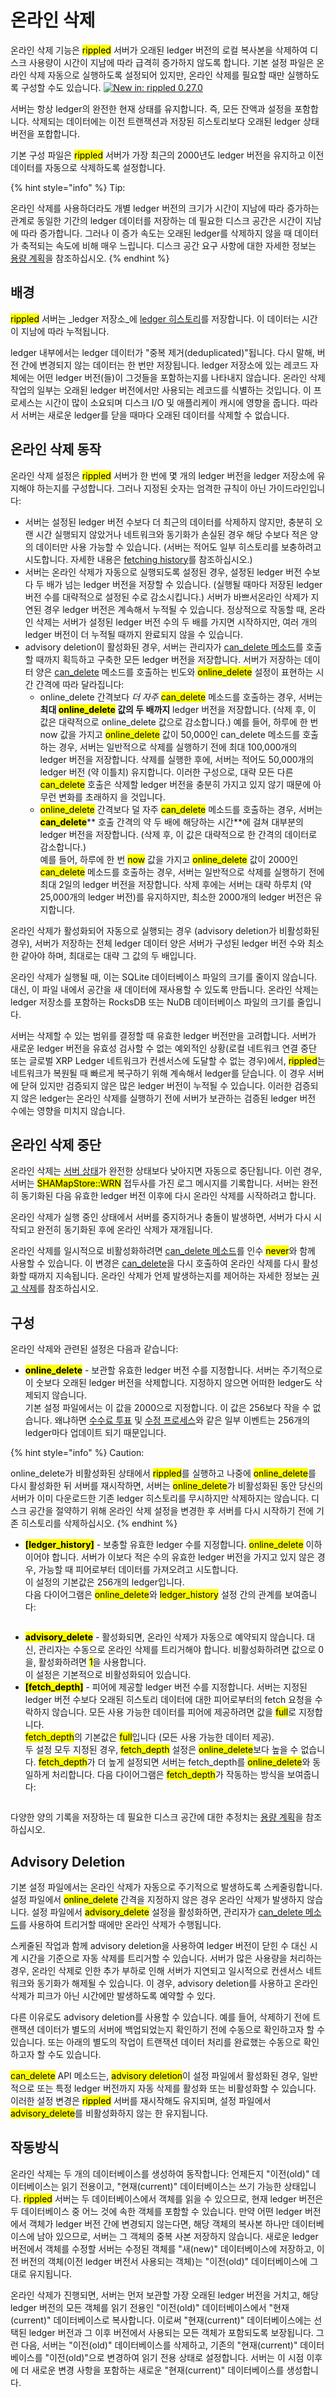 # 온라인 삭제

온라인 삭제 기능은 <mark style="background-color:yellow;">rippled</mark> 서버가 오래된 ledger 버전의 로컬 복사본을 삭제하여 디스크 사용량이 시간이 지남에 따라 급격히 증가하지 않도록 합니다. 기본 설정 파일은 온라인 삭제 자동으로 실행하도록 설정되어 있지만, 온라인 삭제를 필요할 때만 실행하도록 구성할 수도 있습니다. [![New in: rippled 0.27.0](https://img.shields.io/badge/New%20in-rippled%200.27.0-blue.svg)](https://github.com/ripple/rippled/releases/tag/0.27.0)

서버는 항상 ledger의 완전한 현재 상태를 유지합니다. 즉, 모든 잔액과 설정을 포함합니다. 삭제되는 데이터에는 이전 트랜잭션과 저장된 히스토리보다 오래된 ledger 상태 버전을 포합합니다.

기본 구성 파일은 <mark style="background-color:yellow;">rippled</mark> 서버가 가장 최근의 2000년도 ledger 버전을 유지하고 이전 데이터를 자동으로 삭제하도록 설정합니다.

{% hint style="info" %}
Tip:

온라인 삭제를 사용하더라도 개별 ledger 버전의 크기가 시간이 지남에 따라 증가하는 관계로 동일한 기간의 ledger 데이터를 저장하는 데 필요한 디스크 공간은 시간이 지남에 따라 증가합니다. 그러나 이 증가 속도는 오래된 ledger를 삭제하지 않을 때 데이터가 축적되는 속도에 비해 매우 느립니다. 디스크 공간 요구 사항에 대한 자세한 정보는 [용량 계획](../../../tutorials/rippled/rippled/undefined-4.md)을 참조하십시오.
{% endhint %}

## 배경&#x20;

<mark style="background-color:yellow;">rippled</mark> 서버는 _ledger 저장소_에 [ledger 히스토리](./)를 저장합니다. 이 데이터는 시간이 지남에 따라 누적됩니다.

ledger  내부에서는 ledger 데이터가 "중복 제거(deduplicated)"됩니다. 다시 말해, 버전 간에 변경되지 않는 데이터는 한 번만 저장됩니다. ledger 저장소에 있는 레코드 자체에는 어떤 ledger 버전(들)이  그것들을 포함하는지를 나타내지 않습니다. 온라인 삭제 작업의 일부는 오래된 ledger 버전에서만 사용되는 레코드를 식별하는 것입니다. 이 프로세스는 시간이 많이 소요되며 디스크 I/O 및 애플리케이 캐시에 영향을 줍니다. 따라서 서버는 새로운 ledger를 닫을 때마다 오래된 데이터를 삭제할 수 없습니다.

## 온라인 삭제 동작&#x20;

온라인 삭제 설정은 <mark style="background-color:yellow;">rippled</mark> 서버가 한 번에 몇 개의 ledger 버전을 ledger 저장소에 유지해야 하는지를 구성합니다. 그러나 지정된 숫자는 엄격한 규칙이 아닌 가이드라인입니다:

* 서버는 설정된 ledger 버전 수보다 더 최근의 데이터를 삭제하지 않지만, 충분히 오랜 시간 실행되지 않았거나 네트워크와 동기화가 손실된 경우 해당 수보다 적은 양의 데이터만 사용 가능할 수 있습니다. (서버는 적어도 일부 히스토리를 보충하려고 시도합니다. 자세한 내용은 [fetching history](./)를 참조하십시오.)&#x20;
* 서버는 온라인 삭제가 자동으로 실행되도록 설정된 경우, 설정된 ledger 버전 수보다 두 배가 넘는 ledger 버전을 저장할 수 있습니다. (실행될 때마다 저장된 ledger 버전 수를 대략적으로 설정된 수로 감소시킵니다.) 서버가 바쁘서온라인 삭제가 지연된 경우 ledger 버전은 계속해서 누적될 수 있습니다. 정상적으로 작동할 때, 온라인 삭제는 서버가 설정된 ledger 버전 수의 두 배를 가지면 시작하지만, 여러 개의 ledger 버전이 더 누적될 때까지 완료되지 않을 수 있습니다.&#x20;
* advisory deletion이 활성화된 경우, 서버는 관리자가 [can\_delete 메소드](../../../references/http-websocket-apis/api-2/undefined-1/can\_delete.md)를 호출할 때까지 획득하고 구축한 모든 ledger 버전을 저장합니다. 서버가 저장하는 데이터 양은 [can\_delete](../../../references/http-websocket-apis/api-2/undefined-1/can\_delete.md) 메소드를 호출하는 빈도와 <mark style="background-color:yellow;">online\_delete</mark> 설정이 표현하는 시간 간격에 따라 달라집니다:
  * online\_delete 간격보다 _더 자주_ <mark style="background-color:yellow;">can\_delete</mark> 메소드를 호출하는 경우, 서버는 **최대 **<mark style="background-color:yellow;">**online\_delete**</mark>** 값의 두 배까지** ledger 버전을 저장합니다. (삭제 후, 이 값은 대략적으로 online\_delete 값으로 감소합니다.) 예를 들어, 하루에 한 번 now 값을 가지고 <mark style="background-color:yellow;">online\_delete</mark> 값이 50,000인 can\_delete 메소드를 호출하는 경우, 서버는 일반적으로 삭제를 실행하기 전에 최대 100,000개의 ledger 버전을 저장합니다. 삭제를 실행한 후에, 서버는 적어도 50,000개의 ledger 버전 (약 이틀치) 유지합니다. 이러한 구성으로, 대략 모든 다른 <mark style="background-color:yellow;">can\_delete</mark> 호출은 삭제할 ledger 버전을 충분히 가지고 있지 않기 때문에 아무런 변화를 초래하지 을 것입니다.
  * <mark style="background-color:yellow;">online\_delete</mark> 간격보다 덜 자주 <mark style="background-color:yellow;">can\_delete</mark> 메소드를 호출하는 경우, 서버는 <mark style="background-color:yellow;">**can\_delete**</mark>** 호출 간격의 약 두 배에 해당하는 시간**에 걸쳐 대부분의 ledger 버전을 저장합니다. (삭제 후, 이 값은 대략적으로 한 간격의 데이터로 감소합니다.)\
    예를 들어, 하루에 한 번 <mark style="background-color:yellow;">now</mark> 값을 가지고 <mark style="background-color:yellow;">online\_delete</mark> 값이 2000인 <mark style="background-color:yellow;">can\_delete</mark> 메소드를 호출하는 경우, 서버는 일반적으로 삭제를 실행하기 전에 최대 2일의 ledger 버전을 저장합니다. 삭제 후에는 서버는 대략 하루치 (약 25,000개의 ledger 버전)를 유지하지만, 최소한 2000개의 ledger 버전은 유지합니다.

온라인 삭제가 활성화되어 자동으로 실행되는 경우 (advisory deletion가 비활성화된 경우), 서버가 저장하는 전체 ledger 데이터 양은 서버가 구성된 ledger 버전 수와 최소한 같아야 하며, 최대로는 대략 그 값의 두 배입니다.

온라인 삭제가 실행될 때, 이는 SQLite 데이터베이스 파일의 크기를 줄이지 않습니다. 대신, 이 파일 내에서 공간을 새 데이터에 재사용할 수 있도록 만듭니다. 온라인 삭제는 ledger 저장소를 포함하는 RocksDB 또는 NuDB 데이터베이스 파일의 크기를 줄입니다.

서버는 삭제할 수 있는 범위를 결정할 때 유효한 ledger 버전만을 고려합니다. 서버가 새로운 ledger 버전을 유효성 검사할 수 없는 예외적인 상황(로컬 네트워크 연결 중단 또는 글로벌 XRP Ledger 네트워크가 컨센서스에 도달할 수 없는 경우)에서, <mark style="background-color:yellow;">rippled</mark>는 네트워크가 복원될 때 빠르게 복구하기 위해 계속해서 ledger를 닫습니다. 이 경우 서버에 닫혀 있지만 검증되지 않은 많은 ledger 버전이 누적될 수 있습니다. 이러한 검증되지 않은 ledger는 온라인 삭제를 실행하기 전에 서버가 보관하는 검증된 ledger 버전 수에는 영향을 미치지 않습니다.

## 온라인 삭제 중단

온라인 삭제는 [서버 상태](../../../references/http-websocket-apis/api/rippled.md)가 완전한 상태보다 낮아지면 자동으로 중단됩니다. 이런 경우, 서버는 <mark style="background-color:yellow;">SHAMapStore::WRN</mark> 접두사를 가진 로그 메시지를 기록합니다. 서버는 완전히 동기화된 다음 유효한  ledger 버전 이후에 다시 온라인 삭제를 시작하려고 합니다.

온라인 삭제가 실행 중인 상태에서 서버를 중지하거나 충돌이 발생하면, 서버가 다시 시작되고 완전히 동기화된 후에 온라인 삭제가 재개됩니다.

온라인 삭제를 일시적으로 비활성화하려면 [can\_delete 메소드](../../../references/http-websocket-apis/api-2/undefined-1/can\_delete.md)를 인수 <mark style="background-color:yellow;">never</mark>와 함께 사용할 수 있습니다. 이 변경은 [can\_delete](../../../references/http-websocket-apis/api-2/undefined-1/can\_delete.md)을 다시 호출하여 온라인 삭제를 다시 활성화할 때까지 지속됩니다. 온라인 삭제가 언제 발생하는지를 제어하는 자세한 정보는 [권고 삭제](../../../tutorials/rippled/rippled-1/undefined-3.md)를 참조하십시오.

## 구성&#x20;

온라인 삭제와 관련된 설정은 다음과 같습니다:

* <mark style="background-color:yellow;">**online\_delete**</mark> - 보관할 유효한 ledger 버전 수를 지정합니다. 서버는 주기적으로 이 숫보다 오래된 ledger 버전을 삭제합니다. 지정하지 않으면 어떠한 ledger도 삭제되지 않습니다.\
  기본 설정 파일에서는 이 값을 2000으로 지정합니다. 이 값은 256보다 작을 수 없습니다. 왜냐하면 [수수료 투표](../../undefined-4/undefined-7.md) 및 [수정 프로세스](../undefined-2/)와 같은 일부 이벤트는 256개의 ledger마다 업데이트 되기 때문입니다.

{% hint style="info" %}
Caution:

online\_delete가 비활성화된 상태에서 <mark style="background-color:yellow;">rippled</mark>를 실행하고 나중에 <mark style="background-color:yellow;">online\_delete</mark>를 다시 활성화한 뒤 서버를 재시작하면, 서버는 <mark style="background-color:yellow;">online\_delete</mark>가 비활성화된 동안 당신의 서버가 이미 다운로드한 기존 ledger 히스토리를 무시하지만 삭제하지는 않습니다. 디스크 공간을 절약하기 위해 온라인 삭제 설정을 변경한 후 서버를 다시 시작하기 전에 기존 히스토리를 삭제하십시오.
{% endhint %}

* <mark style="background-color:yellow;">**\[ledger\_history]**</mark> - 보충할 유효한 ledger 수를 지정합니다. <mark style="background-color:yellow;">online\_delete</mark> 이하이어야 합니다. 서버가 이보다 적은 수의 유효한 ledger 버전을 가지고 있지 않은 경우, 가능할 때 피어로부터 데이터를 가져오려고 시도합니다.\
  이 설정의 기본값은 256개의 ledger입니다.\
  다음 다이어그램은 <mark style="background-color:yellow;">online\_delete</mark>와 <mark style="background-color:yellow;">ledger\_history</mark> 설정 간의 관계를 보여줍니다:

<figure><img src="../../../.gitbook/assets/Onlinedeletion_1.png" alt=""><figcaption></figcaption></figure>

* <mark style="background-color:yellow;">**advisory\_delete**</mark> - 활성화되면, 온라인 삭제가 자동으로 예약되지 않습니다. 대신, 관리자는 수동으로 온라인 삭제를 트리거해야 합니다. 비활성화하려면 값으로 0을, 활성화하려면 <mark style="background-color:yellow;">1</mark>을 사용합니다.\
  이 설정은 기본적으로 비활성화되어 있습니다.
* <mark style="background-color:yellow;">**\[fetch\_depth]**</mark> - 피어에 제공할 ledger 버전 수를 지정합니다. 서버는 지정된 ledger 버전 수보다 오래된 히스토리 데이터에 대한 피어로부터의 fetch 요청을 수락하지 않습니다. 모든 사용 가능한 데이터를 피어에 제공하려면 값을 <mark style="background-color:yellow;">full</mark>로 지정합니다.\
  <mark style="background-color:yellow;">fetch\_depth</mark>의 기본값은 <mark style="background-color:yellow;">full</mark>입니다 (모든 사용 가능한 데이터 제공).\
  두 설정 모두 지정된 경우, <mark style="background-color:yellow;">fetch\_depth</mark> 설정은 <mark style="background-color:yellow;">online\_delete</mark>보다 높을 수 없습니다.  <mark style="background-color:yellow;">fetch\_depth</mark>가 더 높게 설정되면 서버는 fetch\_depth를 <mark style="background-color:yellow;">online\_delete</mark>와 동일하게 처리합니다. 다음 다이어그램은 <mark style="background-color:yellow;">fetch\_depth</mark>가 작동하는 방식을 보여줍니다:

<figure><img src="../../../.gitbook/assets/Onlinedeletion_2.png" alt=""><figcaption></figcaption></figure>

다양한 양의 기록을 저장하는 데 필요한 디스크 공간에 대한 추정치는 [용량 계획](../../../tutorials/rippled/rippled/undefined-4.md)을 참조하십시오.

## Advisory Deletion&#x20;

기본 설정 파일에서는 온라인 삭제가 자동으로 주기적으로 발생하도록 스케줄링합니다. 설정 파일에서 <mark style="background-color:yellow;">online\_delete</mark> 간격을 지정하지 않은 경우 온라인 삭제가 발생하지 않습니다. 설정 파일에서 <mark style="background-color:yellow;">advisory\_delete</mark> 설정을 활성화하면, 관리자가 [can\_delete 메소드](../../../references/http-websocket-apis/api-2/undefined-1/can\_delete.md)를 사용하여 트리거할 때에만 온라인 삭제가 수행됩니다.

스케줄된 작업과 함께 advisory deletion을 사용하여 ledger 버전이 닫힌 수 대신 시계 시간을 기준으로 자동 삭제를 트리거할 수 있습니다. 서버가 많은 사용량을 처리하는 경우, 온라인 삭제로 인한 추가 부하로 인해 서버가 지연되고 일시적으로 컨센서스 네트워크와 동기화가 해제될 수 있습니다. 이 경우, advisory deletion를 사용하고 온라인 삭제가 피크가 아닌 시간에만 발생하도록 예약할 수 있다.

다른 이유로도 advisory deletion를 사용할 수 있습니다. 예를 들어, 삭제하기 전에 트랜잭션 데이터가 별도의 서버에 백업되었는지 확인하기 전에 수동으로 확인하고자 할 수 있습니다. 또는 아래의 별도의 작업이 트랜잭션 데이터 처리를 완료했는 수동으로 확인하고자 할 수도 있습니다.

<mark style="background-color:yellow;">can\_delete</mark> API 메소드는, <mark style="background-color:yellow;">advisory deletion</mark>이 설정 파일에서 활성화된 경우, 일반적으로 또는 특정 ledger 버전까지 자동 삭제를 활성화 또는 비활성화할 수 있습니다. 이러한 설정 변경은 <mark style="background-color:yellow;">rippled</mark> 서버를 재시작해도 유지되며, 설정 파일에서 <mark style="background-color:yellow;">advisory\_delete</mark>를 비활성화하지 않는 한 유지됩니다.

## 작동방식

온라인 삭제는 두 개의 데이터베이스를 생성하여 동작합니다: 언제든지 "이전(old)" 데이터베이스는 읽기 전용이고, "현재(current)" 데이터베이스는 쓰기 가능한 상태입니다. <mark style="background-color:yellow;">rippled</mark> 서버는 두 데이터베이스에서 객체를 읽을 수 있으므로, 현재 ledger 버전은 두 데이터베이스 중 어느 것에 속한 객체를 포함할 수 있습니다. 만약 어떤 ledger 버전에서 객체가 ledger 버전 간에 변경되지 않는다면, 해당 객체의 복사본 하나만 데이터베이스에 남아 있으므로, 서버는 그 객체의 중복 사본 저장하지 않습니다. 새로운 ledger 버전에서 객체를 수정할 서버는 수정된 객체를 "새(new)" 데이터베이스에 저장하고, 이전 버전의 객체(이전 ledger 버전서 사용되는 객체)는 "이전(old)" 데이터베이스에 그대로 유지됩니다.

온라인 삭제가 진행되면, 서버는 먼저 보관할 가장 오래된 ledger 버전을 거치고, 해당 ledger 버전의 모든 객체를 읽기 전용인 "이전(old)" 데이터베이스에서 "현재(current)" 데이터베이스로 복사합니다. 이로써 "현재(current)" 데이터베이스에는 선택된 ledger 버전과 그 이후 버전에서 사용되는 모든 객체가 포함되도록 보장됩니다. 그런 다음, 서버는 "이전(old)" 데이터베이스를 삭제하고, 기존의 "현재(current)" 데이터베이스를 "이전(old)"으로 변경하여 읽기 전용 상태로 설정합니다. 서버는 이 시점 이후에 더 새로운 변경 사항을 포함하는 새로운 "현재(current)" 데이터베이스를 생성합니다.

<figure><img src="../../../.gitbook/assets/Onlinedeletion_3.png" alt=""><figcaption></figcaption></figure>
